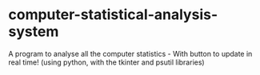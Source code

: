 # computer-statistical-analysis-system
A program to analyse all the computer statistics - With button to update in real time! (using python, with the tkinter and psutil libraries)
